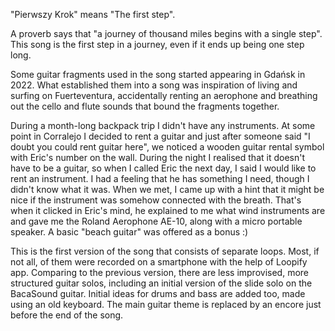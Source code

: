 "Pierwszy Krok" means "The first step".

A proverb says that "a journey of thousand miles begins with a single step". This song is the first step in a journey, even if it ends up being one step long.

Some guitar fragments used in the song started appearing in Gdańsk in 2022. What established them into a song was inspiration of living and surfing on Fuerteventura, accidentally renting an aerophone and breathing out the cello and flute sounds that bound the fragments together.

During a month-long backpack trip I didn't have any instruments. At some point in Corralejo I decided to rent a guitar and just after someone said "I doubt you could rent guitar here", we noticed a wooden guitar rental symbol with Eric's number on the wall. During the night I realised that it doesn't have to be a guitar, so when I called Eric the next day, I said I would like to rent an instrument. I had a feeling that he has something I need, though I didn't know what it was. When we met, I came up with a hint that it might be nice if the instrument was somehow connected with the breath. That's when it clicked in Eric's mind, he explained to me what wind instruments are and gave me the Roland Aerophone AE-10, along with a micro portable speaker. A basic "beach guitar" was offered as a bonus :)

This is the first version of the song that consists of separate loops. Most, if not all, of them were recorded on a smartphone with the help of Loopify app. Comparing to the previous version, there are less improvised, more structured guitar solos, including an initial version of the slide solo on the BacaSound guitar. Initial ideas for drums and bass are added too, made using an old keyboard. The main guitar theme is replaced by an encore just before the end of the song.
